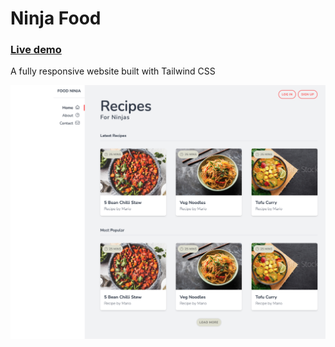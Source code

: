 # Ninja Food

### [Live demo](https://main--chimerical-blancmange-38f63b.netlify.app/)

A fully responsive website built with Tailwind CSS

![main-view](./public/img/view.png)
